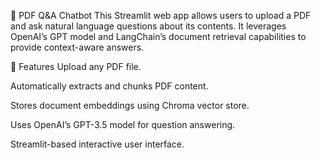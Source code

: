 📄 PDF Q&A Chatbot
This Streamlit web app allows users to upload a PDF and ask natural language questions about its contents. It leverages OpenAI’s GPT model and LangChain’s document retrieval capabilities to provide context-aware answers.

🔧 Features
Upload any PDF file.

Automatically extracts and chunks PDF content.

Stores document embeddings using Chroma vector store.

Uses OpenAI’s GPT-3.5 model for question answering.

Streamlit-based interactive user interface.
